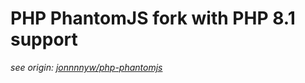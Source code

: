 # PHP PhantomJS fork with PHP 8.1 support

_see origin: [jonnnnyw/php-phantomjs](https://github.com/jonnnnyw/php-phantomjs)_